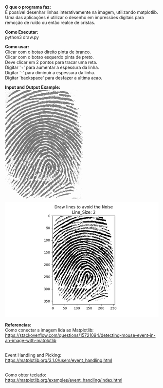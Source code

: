 **O que o programa faz:** <br>
É possível desenhar linhas interativamente na imagem, utilizando matplotlib. Uma das aplicações é utilizar o desenho em impressões digitais para remoção de ruído ou então realce de cristas.

**Como Executar:** <br>
python3 draw.py

**Como usar:** <br>
Clicar com o botao direito pinta de branco. <br>
Clicar com o botao esquerdo pinta de preto. <br>
Deve clicar em 2 pontos para tracar uma reta. <br>
Digitar '+' para aumentar a espessura da linha. <br>
Digitar '-' para diminuir a espessura da linha. <br>
Digitar 'backspace' para desfazer a ultima acao. <br>

**Input and Output Example:** <br>
![image text](https://github.com/SherlonAlmeida/Draw_With_Matplotlib/blob/master/input.jpg)
![image text](https://github.com/SherlonAlmeida/Draw_With_Matplotlib/blob/master/example.png) <br>

**Referencias:** <br>
Como conectar a imagem lida ao Matplotlib:<br>
https://stackoverflow.com/questions/15721094/detecting-mouse-event-in-an-image-with-matplotlib <br><br>

Event Handling and Picking: <br>
https://matplotlib.org/3.1.0/users/event_handling.html<br><br>

Como obter teclado: <br>
https://matplotlib.org/examples/event_handling/index.html
